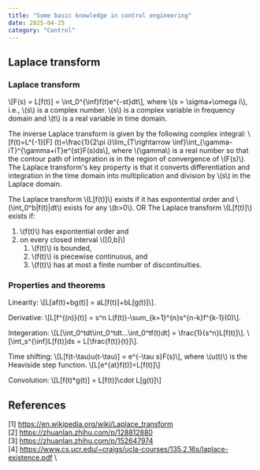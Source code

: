 ```yaml
---
title: "Some basic knowledge in control engineering"
date: 2025-04-25
category: "Control"
---
```


## Laplace transform
### Laplace transform
\\\[F(s) = L[f(t)] = \int_0^{\inf}f(t)e^{-st}dt\\\], where \\\(s = \sigma+\omega i\\\), i.e., \\\(s\\\) is a complex number. \\\(s\\\) is a complex variable in frequency domain and \\\(t\\\) is a real variable in time domain. 

The inverse Laplace transform is given by the following complex integral:
\\\[f(t)=L^{-1}[F] (t)=\frac{1}{2\pi i}\lim_{T\rightarrow \inf}\int_{\gamma-iT}^{\gamma+iT}e^{st}F(s)ds\\\], where \\\(\gamma\\\) is a real number so that the contour path of integration is in the region of convergence of \\\(F(s)\\\). 
The Laplace transform's key property is that it converts differentiation and integration in the time domain into multiplication and division by \\\(s\\\) in the Laplace domain.

The Laplace transform \\\(L[f(t)]\\\) exists if it has expontential order and \\\(\int_0^b|f(t)|dt\\\) exists for any \\\(b>0\\\). OR
The Laplace transform \\\(L[f(t)]\\\) exists if:
1. \\\(f(t)\\\) has expontential order and 
2. on every closed interval \\\([0,b]\\\)
    1. \\\(f(t)\\\) is bounded, 
    2. \\\(f(t)\\\) is piecewise continuous, and
    3. \\\(f(t)\\\) has at most a finite number of discontinuities.

### Properties and theorems
Linearity: 
\\\[L[af(t)+bg(t)] = aL[f(t)]+bL[g(t)]\\\]. 

Derivative:
\\\[L[f^{(n)}(t)] = s^n L(f(t))-\sum_{k=1}^{n}s^{n-k}f^{k-1}(0)\\\].

Integeration:
\\\[L[\int_0^tdt\int_0^tdt...\int_0^tf(t)dt] = \frac{1}{s^n}L[f(t)]\\\]. 
\\\[\int_s^{\inf}L[f(t)]ds = L[\frac{f(t)}{t}]\\\].

Time shifting:
\\\[L[f(t-\tau)u(t-\tau)] = e^{-\tau s}F(s)\\\], where \\\(u(t)\\\) is the Heaviside step function.
\\\[L[e^{at}f(t)]=L[f(t)]\\\]

Convolution:
\\\[L[f(t)*g(t)] = L[f(t)]\cdot L[g(t)]\\\]

## References
[1] https://en.wikipedia.org/wiki/Laplace_transform \
[2] https://zhuanlan.zhihu.com/p/128812880 \
[3] https://zhuanlan.zhihu.com/p/152647974 \
[4] https://www.cs.ucr.edu/~craigs/ucla-courses/135.2.16s/laplace-existence.pdf \